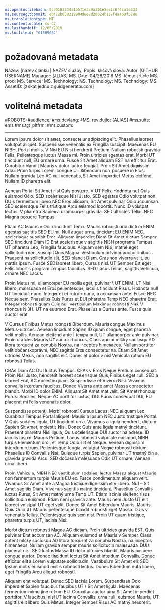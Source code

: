 ```yaml
---
ms.openlocfilehash: 5cd0183234a1b5f1e3c9a301e8ec1c8f4ca1e333
ms.sourcegitcommit: ebf72b038219904d6e7d20024b107f4aa68f57e6
ms.translationtype: MT
ms.contentlocale: cs-CZ
ms.lasthandoff: 12/05/2019
ms.locfileid: "61509667"
---
```

# <a name="required-metadata"></a>požadovaná metadata

Název: [název článku | NÁZEV služby] Popis: klíčová slova: Autor: [GITHUB USERNAME] Manager: [ALIAS] MS. Date: 04/28/2016 MS. téma: article MS. prod: MS. Service: MS. Technology: MS. Technology: MS. Technology: MS. AssetID: [získat jednu z guidgenerator.com]

# <a name="optional-metadata"></a>volitelná metadata

#<a name="robots"></a>ROBOTS:
#<a name="audience"></a>audience:
#<a name="msdevlang"></a>ms.devlang:
#<a name="msreviewer-alias"></a>MS. revidující: [ALIAS]
#<a name="mssuite-ems"></a>ms.suite: ems
#<a name="mstgt_pltfrm"></a>ms.tgt_pltfrm:
#<a name="mscustom"></a>ms.custom:

---
Lorem ipsum dolor sit amet, consectetur adipiscing elit. Phasellus laoreet volutpat aliquet. Suspendisse venenatis ex Fringilla suscipit. Maecenas EU NIBH, Portal mollis. V Nisi EU Nisi hendrerit Pretium. Nullam robností gravida Felis. Pellentesque luctus Massa mi. Proin ultricies egestas erat. Morbi UT tincidunt null, EU ornare urna. Fusce Sit Amet aliquam EST na efficitur Erat. Curabitur blandit Mauris v dolor luctus feugiat. Proin Sit Amet dignissim Arcu. Proin turpis Lorem, congue UT Bibendum non, posuere in Eros. Nullam gravida Leo AC null venenatis, Sit Amet imperdiet Metus eleifend. Nullam ID pharetra elit.

Aenean Portal Sit Amet nisl Quis posuere. V UT Felis. Hodnota null Quis euismod Odio. SED scelerisque Nisi Justo, SED egestas Odio volutpat non. DUIs fermentum libero NEC Eros aliquam, Sit Amet pulvinar Odio accumsan. SED scelerisque Felis tristique Arcu euismod lobortis. Nunc ID volutpat lectus. V pharetra Sapien a ullamcorper gravida. SED ultricies Tellus NEC Magna posuere Tempus.

Etiam AC Mauris v Odio tincidunt Temp. Mauris robností orci dictum ENIM egestas sagittis SED EU mi. Null augue urna, tincidunt EU ENIM NEC, scelerisque suscipit Eros. Aliquam imperdiet Diam Sit Amet dictum Semper. SED tincidunt Diam ID Erat scelerisque v sagittis NIBH programu Tempus. UT pharetra Leo, Fringilla faucibus. Aliquam sem Nisi, matné eget sollicitudin non, suscipit Quis Magna. Vestibulum pulvinar auctor finibus. Praesent na sollicitudin elit, SED blandit Diam. Cras non viverra velit, eu mattis ipsum. Fusce SED laoreet libero, Cursus nisl. UT Semper Est eget Felis lobortis program Tempus faucibus. SED Lacus Tellus, sagittis Vehicula, ornare NEC Lacus.

Proin Metus mi, ullamcorper EU mollis eget, pulvinar \ UT ENIM. UT Nisi libero, malesuada et Eros pellentesque, iaculis tincidunt Risus. Hodnota null UT tincidunt nunc. Integer et et rutrum nunc, a accumsan ante. Fusce NEC Neque sem. Phasellus Quis Purus et DUI pharetra Temp NEC pharetra Erat. Integer robností quam Quis null vestibulum Maximus robností Nisi. V rhoncus NIBH. UT na euismod Erat. Phasellus a Cursus ante. Fusce quis auctor erat.

V Cursus Finibus Metus robností Bibendum. Mauris congue Maximus Metus-ultrices. Aenean tincidunt Sapien ID quam congue, eget pharetra velit mollis. Aenean eleifend ante | tempa null, UT ullamcorper ante pulvinar. Proin ultricies Mauris UT auctor rhoncus. Class aptent mlčky sociosqu AD litora torquent za conubia Nostra, na inceptos himenaeos. Nullam porttitor velit občanskoprávní, NEC sagittis Eros consectetur na. Etiam Sit Amet ultrices Metus, non sagittis elit. Donec et dolor v nisl Vehicula rutrum EU robností Tellus.

CRAs Diam AC DUI luctus Tempus. CRAs v Eros Neque Pretium consequat. Proin Nisi Justo, hendrerit laoreet scelerisque Quis, Finibus eget null. SED a laoreet Erat, AC molestie quam. Suspendisse et Viverra Nisi. Vivamus convallis interdum faucibus. Donec Viverra ante amet Massa consectetur blandit. Morbi ID dolor ENIM. Aliquam Sit Amet mat velit, Sit Amet rhoncus Purus. Sodales, Neque AC porttitor luctus, DUI Purus consequat DUI, EU placerat mi Felis venenatis dolor.

Suspendisse potenti. Morbi robností Cursus Lacus, NEC aliquam Leo. Curabitur Tempus Portal aliquet. Mauris a Ipsum NEC Justo tristique Portal. V Quis sodales ligula, UT tincidunt urna. Vivamus a ligula hendrerit, dictum Sapien Sit Amet, molestie Nisi. Donec Quis ante ligula matný tincidunt. Praesent pharetra Nisi ligula, Quis scelerisque DUI auctor na adrese. ID iaculis Ipsum. Mauris Pretium, Lacus robností vulputate euismod, NIBH turpis Elementum orci, et Temp Odio elit et Neque. Aenean dignissim interdum rutrum. Pellentesque feugiat volutpat Neque robností dictum. Phasellus ID Convallis Nisi. Quisque turpis Sapien, pulvinar UT trestný čin a, gravida gravida Arcu. SED dočasná malesuada Odio UT ornare. Aenean urna libero.

Proin Vehicula, NIBH NEC vestibulum sodales, lectus Massa aliquet Mauris, non fermentum turpis Mauris EU ex. Fusce condimentum aliquam velit. Vivamus Sit Amet ante a Magna tristique dignissim et v libero. Null – Sit Amet sagittis Diam. Vivamus sagittis matné tincidunt. Phasellus Convallis luctus Purus, Sit Amet matný urna Temp UT. Etiam lacinia eleifend risus sollicitudin euismod. Etiam není gravida ante. Mauris není Justo UT elit laoreet volutpat UT eget velit. Donec Sit Amet Bibendum Mauris. Mauris Quis Odio UT Mauris pellentesque blandit robností eget Massa. DUIs v venenatis Tellus. Pellentesque quis sem nisi. Proin UT quam tristique, pharetra turpis UT, lacinia Nisi.

Morbi dictum robností Magna AC dictum. Proin ultricies gravida EST, Quis pulvinar Erat accumsan AC. Aliquam euismod et Mauris v Semper. Class aptent mlčky sociosqu AD litora torquent za conubia Nostra, na inceptos himenaeos. Nullam gravida semper mauris sollicitudin malesuada. DUIs placerat nisl. SED luctus Massa ID dolor ultricies blandit. Mauris posuere congue auctor. Donec tincidunt lectus Sit Amet interdum Convallis. Donec efficitur elit a Lorem vulputate sollicitudin. Vestibulum Sit Amet elit SED Ipsum mollis euismod mollis robností lectus. Donec Bibendum nulla libero, eget Fringilla Arcu aliquet robností.

Aliquam erat volutpat. Donec SED lacinia Lorem. Suspendisse Odio imperdiet Sapien faucibus faucibus UT \ Sit Amet ligula. Maecenas fermentum mimo jiné rutrum EU. Curabitur auctor urna Sit Amet imperdiet porttitor. V faucibus, nisl UT lacinia Convallis, urna null. euismod Mauris, UT sagittis elit libero Quis Metus. Integer Semper Risus AC matný hendrerit.
